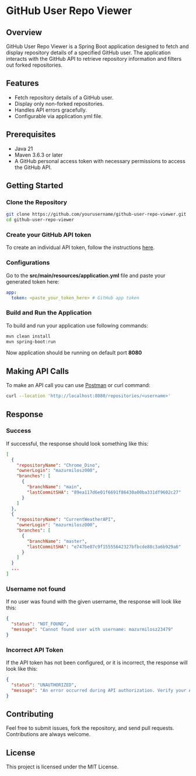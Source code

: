 # GitHub User Repo Viewer

## Overview

GitHub User Repo Viewer is a Spring Boot application designed to fetch and display repository details of a specified GitHub user. The application interacts with the GitHub API to retrieve repository information and filters out forked repositories.

## Features

- Fetch repository details of a GitHub user.
- Display only non-forked repositories.
- Handles API errors gracefully.
- Configurable via application.yml file.

## Prerequisites

- Java 21
- Maven 3.6.3 or later
- A GitHub personal access token with necessary permissions to access the GitHub API.

## Getting Started

### Clone the Repository

```bash
git clone https://github.com/yourusername/github-user-repo-viewer.git
cd github-user-repo-viewer
````

### Create your GitHub API token

To create an individual API token, follow the instructions [here](https://docs.github.com/en/authentication/keeping-your-account-and-data-secure/managing-your-personal-access-tokens#creating-a-fine-grained-personal-access-token).

### Configurations

Go to the **src/main/resources/application.yml** file and paste your generated token here:

```yaml
app:
  token: <paste_your_token_here> # GitHub app token
````

### Build and Run the Application

To build and run your application use following commands:

```bash
mvn clean install
mvn spring-boot:run
````

Now application should be running on default port **8080**

## Making API Calls

To make an API call you can use [Postman](https://www.postman.com/) or curl command:

```bash
curl --location 'http://localhost:8080/repositories/<username>'
````

## Response

### Success

If successful, the response should look something like this:

```json
[
  {
    "repositoryName": "Chrome_Dino",
    "ownerLogin": "mazurmilosz000",
    "branches": [
      {
        "branchName": "main",
        "lastCommitSHA": "89ea117d6e01f6691f86430a00ba331df9602c27"
      }
    ]
  },
  {
    "repositoryName": "CurrentWeatherAPI",
    "ownerLogin": "mazurmilosz000",
    "branches": [
      {
        "branchName": "master",
        "lastCommitSHA": "e747be07c9f15555642327bfbcde88c3a6b929a6"
      }
    ]
  }
  ...
]
````

### Username not found

If no user was found with the given username, the response will look like this:
```json
{
  "status": "NOT_FOUND",
  "message": "Cannot found user with username: mazurmilosz23479"
}
````

### Incorrect API Token


If the API token has not been configured, or it is incorrect, the response will look like this:
```json
{
  "status": "UNAUTHORIZED",
  "message": "An error occurred during API authorization. Verify your API token and try again."
}
````

## Contributing
Feel free to submit issues, fork the repository, and send pull requests. Contributions are always welcome.

## License
This project is licensed under the MIT License.

